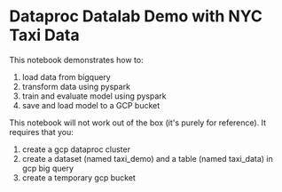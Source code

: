 # Dataproc Datalab Demo with NYC Taxi Data

This notebook demonstrates how to:
1) load data from bigquery
2) transform data using pyspark
3) train and evaluate model using pyspark
4) save and load model to a GCP bucket 

This notebook will not work out of the box (it's purely for reference). It requires that you:
1) create a gcp dataproc cluster 
2) create a dataset (named taxi_demo) and a table (named taxi_data) in gcp big query 
3) create a temporary gcp bucket
